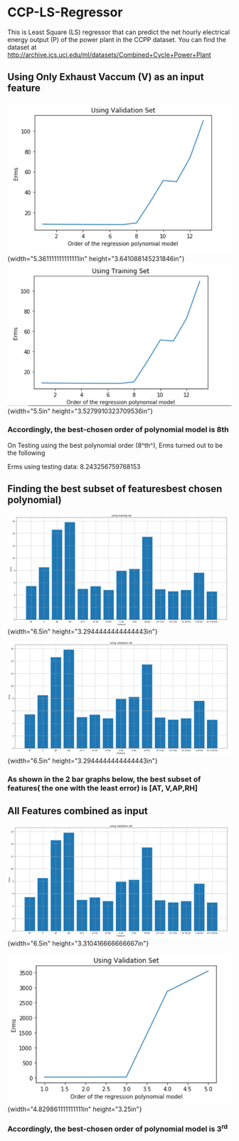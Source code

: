 
# CCP-LS-Regressor
This is Least Square (LS) regressor that can predict the net hourly electrical energy output (P) of the power plant in the CCPP dataset. You can find the dataset at http://archive.ics.uci.edu/ml/datasets/Combined+Cycle+Power+Plant


## Using Only Exhaust Vaccum (V) as an input feature

![](media/image2.png){width="5.361111111111111in"
height="3.641088145231846in"}![](media/image3.png){width="5.5in"
height="3.5279910323709536in"}

### Accordingly, the best-chosen order of polynomial model is 8th

On Testing using the best polynomial order (8^th^), Erms turned out to
be the following

Erms using testing data: 8.243256759768153

## Finding the best subset of featuresbest chosen polynomial)

![](media/image4.png){width="6.5in" height="3.2944444444444443in"}


![](media/image5.png){width="6.5in" height="3.2944444444444443in"}

### As shown in the 2 bar graphs below, the best subset of features( the one with the least error) is \[AT, V,AP,RH\]


## All Features combined as input

![](media/image5.png){width="6.5in" height="3.310416666666667in"}

![](media/image7.png){width="4.829861111111111in" height="3.25in"}

### Accordingly, the best-chosen order of polynomial model is 3<sup>rd</sup> 



